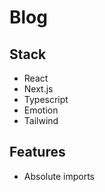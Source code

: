 # Blog

## Stack

- React
- Next.js
- Typescript
- Emotion
- Tailwind

## Features

- Absolute imports
